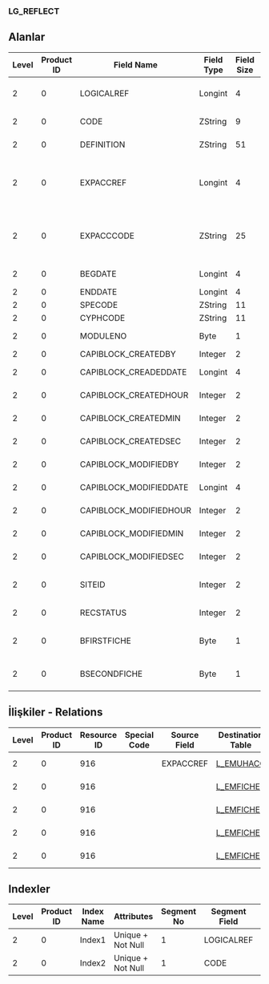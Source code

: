 ### LG_REFLECT

## Alanlar

**Level**|**Product ID**|**Field Name**|**Field Type**|**Field Size**|**Field Offset**|**Türkçe Açıklama**|**Expression**
-----|-----|-----|-----|-----|-----|-----|-----
2|0|LOGICALREF|Longint|4|0|Yansıtma log. Ref.|Reflection Logical Reference
2|0|CODE|ZString|9|4|Yansıtma kodu|Reflection Code
2|0|DEFINITION|ZString|51|13|Yansıtma açıklaması|Reflection Description
2|0|EXPACCREF|Longint|4|64|Periyot kar/zarar hesabı ref.|Period Profit / Loss Account Reference
2|0|EXPACCCODE|ZString|25|68|Periyot kar/zarar hesabı kodu|Period Profit / Loss Account Code
2|0|BEGDATE|Longint|4|93|Başlangıç Tarihi|Begin Date
2|0|ENDDATE|Longint|4|97|Bitiş Tarihi|End Date
2|0|SPECODE|ZString|11|101|Özel Kod|Aux. Code
2|0|CYPHCODE|ZString|11|112|Yetki Kodu|Auth. Code
2|0|MODULENO|Byte|1|123|Modül Numarası|Module Number
2|0|CAPIBLOCK_CREATEDBY|Integer|2|124|Oluşturan|Created By
2|0|CAPIBLOCK_CREADEDDATE|Longint|4|126|Oluşturulma Tarihi|Created Date
2|0|CAPIBLOCK_CREATEDHOUR|Integer|2|130|Oluşturulma Saati|Created Hour
2|0|CAPIBLOCK_CREATEDMIN|Integer|2|132|Oluşturulma Dakikası|Created Minute
2|0|CAPIBLOCK_CREATEDSEC|Integer|2|134|Oluşturulma Saniyesi|Created Second
2|0|CAPIBLOCK_MODIFIEDBY|Integer|2|136|Değiştiren|Modified By
2|0|CAPIBLOCK_MODIFIEDDATE|Longint|4|138|Değiştirilme Tarihi|Modified Date
2|0|CAPIBLOCK_MODIFIEDHOUR|Integer|2|142|Değiştirilme Saati|Modified Hour
2|0|CAPIBLOCK_MODIFIEDMIN|Integer|2|144|Değiştirilme Dakikası|Modified Minute
2|0|CAPIBLOCK_MODIFIEDSEC|Integer|2|146|Değiştirilme Saniyesi|Modified Second
2|0|SITEID|Integer|2|148|Veri Merkezi|Data Processing Site
2|0|RECSTATUS|Integer|2|150|Kayıt Durumu|Record Status
2|0|BFIRSTFICHE|Byte|1|152|Oluşturulan İlk Fiş|Is First Voucher Created
2|0|BSECONDFICHE|Byte|1|153|Oluşturulan İkinci Fiş|Is Second Voucher Created

## İlişkiler - Relations

**Level**|**Product ID**|**Resource ID**|**Special Code**|**Source Field**|**Destination Table**|**Destination Field**|**Relation Type**|**Extra Condition**
-----|-----|-----|-----|-----|-----|-----|-----|-----
2|0|916||EXPACCREF|[L_EMUHACC](../LG_EMUHACC "L_EMUHACC")|LOGICALREF|one-to-one|
2|0|916|||[L_EMFICHE](../LG_EMFICHE "L_EMFICHE")|LOGICALREF|one-to-one|
2|0|916|||[L_EMFICHE](../LG_EMFICHE "L_EMFICHE")|LOGICALREF|one-to-one|
2|0|916|||[L_EMFICHE](../LG_EMFICHE "L_EMFICHE")|LOGICALREF|one-to-one|
2|0|916|||[L_EMFICHE](../LG_EMFICHE "L_EMFICHE")|LOGICALREF|one-to-one|

## Indexler

**Level**|**Product ID**|**Index Name**|**Attributes**|**Segment No**|**Segment Field**|**Sense**
-----|-----|-----|-----|-----|-----|-----
2|0|Index1|Unique + Not Null|1|LOGICALREF|Ascending
2|0|Index2|Unique + Not Null|1|CODE|Ascending
